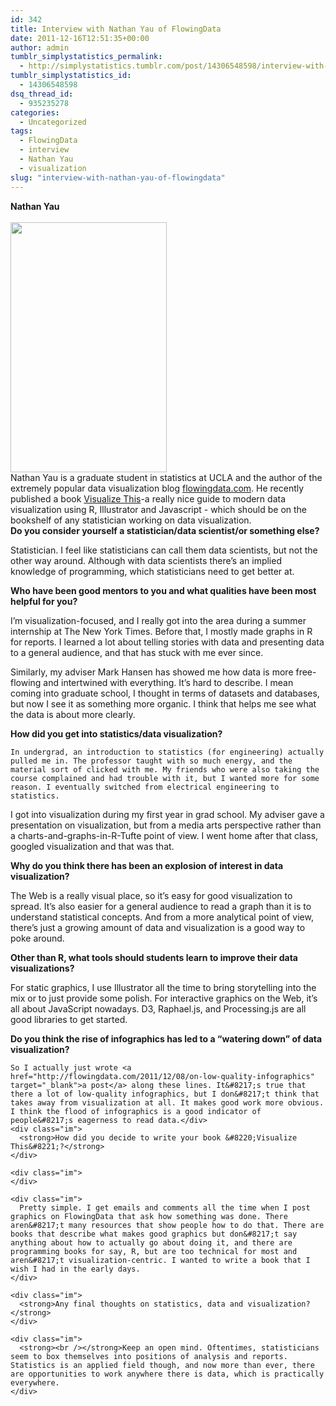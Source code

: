 ```yaml
---
id: 342
title: Interview with Nathan Yau of FlowingData
date: 2011-12-16T12:51:35+00:00
author: admin
tumblr_simplystatistics_permalink:
  - http://simplystatistics.tumblr.com/post/14306548598/interview-with-nathan-yau-of-flowingdata
tumblr_simplystatistics_id:
  - 14306548598
dsq_thread_id:
  - 935235278
categories:
  - Uncategorized
tags:
  - FlowingData
  - interview
  - Nathan Yau
  - visualization
slug: "interview-with-nathan-yau-of-flowingdata"
---
```

<div class="im">
  <strong>Nathan Yau</strong>
</div>

<div class="im">
  <strong><br /></strong>
</div>

<div class="im">
  <img height="400" src="http://directory.stat.ucla.edu/images/nathan-yau/1.jpg?1287095045" width="250" />
</div>

<div class="im">
</div>

<div class="im">
</div>

<div class="im">
  Nathan Yau is a graduate student in statistics at UCLA and the author of the extremely popular data visualization blog <a href="http://flowingdata.com/" target="_blank">flowingdata.com</a>. He recently published a book <a href="http://book.flowingdata.com/" target="_blank">Visualize This</a>-a really nice guide to modern data visualization using R, Illustrator and Javascript - which should be on the bookshelf of any statistician working on data visualization.
</div>

<div class="im">
</div>

<div class="im">
</div>


<div class="im">
</div>

<div class="im">
  <strong>Do you consider yourself a statistician/data scientist/or something else?</strong>
</div>

<span>Statistician. I feel like statisticians can call them data scientists, but not the other way around. Although with data scientists there&#8217;s an implied knowledge of programming, which statisticians need to get better at.</span>

<div class="im">
  <strong>Who have been good mentors to you and what qualities have been most helpful for you?</strong>
  
  <p>
    I&#8217;m visualization-focused, and I really got into the area during a summer internship at The New York Times. Before that, I mostly made graphs in R for reports. I learned a lot about telling stories with data and presenting data to a general audience, and that has stuck with me ever since.
  </p>
</div>

<span>Similarly, my adviser Mark Hansen has showed me how data is more free-flowing and intertwined with everything. It&#8217;s hard to describe. I mean coming into graduate school, I thought in terms of datasets and databases, but now I see it as something more organic. I think that helps me see what the data is about more clearly.</span>

<div class="im">
  <strong>How did you get into statistics/data visualization?</strong> 
  
  
    In undergrad, an introduction to statistics (for engineering) actually pulled me in. The professor taught with so much energy, and the material sort of clicked with me. My friends who were also taking the course complained and had trouble with it, but I wanted more for some reason. I eventually switched from electrical engineering to statistics.
  
</div>

<span>I got into visualization during my first year in grad school. My adviser gave a presentation on visualization, but from a media arts perspective rather than a charts-and-graphs-in-R-Tufte point of view. I went home after that class, googled visualization and that was that.</span>

<div class="im">
  <strong>Why do you think there has been an explosion of interest in data visualization?</strong>
</div>

<span>The Web is a really visual place, so it&#8217;s easy for good visualization to spread. It&#8217;s also easier for a general audience to read a graph than it is to understand statistical concepts. And from a more analytical point of view, there&#8217;s just a growing amount of data and visualization is a good way to poke around.</span>

<div class="im">
  <strong>Other than R, what tools should students learn to improve their data visualizations?</strong>
</div>

<span>For static graphics, I use Illustrator all the time to bring storytelling into the mix or to just provide some polish. For interactive graphics on the Web, it&#8217;s all about JavaScript nowadays. D3, Raphael.js, and Processing.js are all good libraries to get started.</span>

<div class="im">
  <strong>Do you think the rise of infographics has led to a &#8220;watering down&#8221; of data visualization?</strong>
  
    So I actually just wrote <a href="http://flowingdata.com/2011/12/08/on-low-quality-infographics" target="_blank">a post</a> along these lines. It&#8217;s true that there a lot of low-quality infographics, but I don&#8217;t think that takes away from visualization at all. It makes good work more obvious. I think the flood of infographics is a good indicator of people&#8217;s eagerness to read data.</div> 
    <div class="im">
      <strong>How did you decide to write your book &#8220;Visualize This&#8221;?</strong>
    </div>
    
    <div class="im">
    </div>
    
    <div class="im">
      Pretty simple. I get emails and comments all the time when I post graphics on FlowingData that ask how something was done. There aren&#8217;t many resources that show people how to do that. There are books that describe what makes good graphics but don&#8217;t say anything about how to actually go about doing it, and there are programming books for say, R, but are too technical for most and aren&#8217;t visualization-centric. I wanted to write a book that I wish I had in the early days.
    </div>
    
    <div class="im">
      <strong>Any final thoughts on statistics, data and visualization? </strong>
    </div>
    
    <div class="im">
      <strong><br /></strong>Keep an open mind. Oftentimes, statisticians seem to box themselves into positions of analysis and reports. Statistics is an applied field though, and now more than ever, there are opportunities to work anywhere there is data, which is practically everywhere.
    </div>
